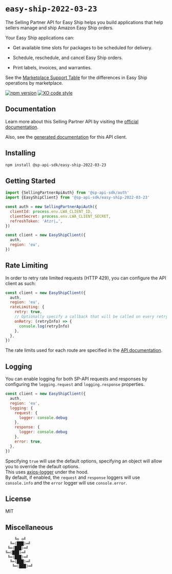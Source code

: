 # `easy-ship-2022-03-23`

The Selling Partner API for Easy Ship helps you build applications that help sellers manage and ship Amazon Easy Ship orders.

Your Easy Ship applications can:

* Get available time slots for packages to be scheduled for delivery.

* Schedule, reschedule, and cancel Easy Ship orders.

* Print labels, invoices, and warranties.

See the [Marketplace Support Table](https://developer-docs.amazon.com/sp-api/docs/easyship-api-v2022-03-23-use-case-guide#marketplace-support-table) for the differences in Easy Ship operations by marketplace.

[![npm version](https://badgen.net/npm/v/@sp-api-sdk/easy-ship-2022-03-23)](https://www.npmjs.com/package/@sp-api-sdk/easy-ship-2022-03-23)
[![XO code style](https://badgen.net/badge/code%20style/XO/cyan)](https://github.com/xojs/xo)

## Documentation

Learn more about this Selling Partner API by visiting the [official documentation](https://developer-docs.amazon.com/sp-api/docs).

Also, see the [generated documentation](https://bizon.github.io/selling-partner-api-sdk/modules/_sp-api-sdk_easy-ship-2022-03-23.html) for this API client.

## Installing

```sh
npm install @sp-api-sdk/easy-ship-2022-03-23
```

## Getting Started

```javascript
import {SellingPartnerApiAuth} from '@sp-api-sdk/auth'
import {EasyShipClient} from '@sp-api-sdk/easy-ship-2022-03-23'

const auth = new SellingPartnerApiAuth({
  clientId: process.env.LWA_CLIENT_ID,
  clientSecret: process.env.LWA_CLIENT_SECRET,
  refreshToken: 'Atzr|…',
})

const client = new EasyShipClient({
  auth,
  region: 'eu',
})
```

## Rate Limiting

In order to retry rate limited requests (HTTP 429), you can configure the API client as such:

```javascript
const client = new EasyShipClient({
  auth,
  region: 'eu',
  rateLimiting: {
    retry: true,
    // Optionally specify a callback that will be called on every retry.
    onRetry: (retryInfo) => {
      console.log(retryInfo)
    },
  },
})
```

The rate limits used for each route are specified in the [API documentation](https://developer-docs.amazon.com/sp-api/docs).

## Logging

You can enable logging for both SP-API requests and responses by configuring the `logging.request` and `logging.response` properties.

```javascript
const client = new EasyShipClient({
  auth,
  region: 'eu',
  logging: {
    request: {
      logger: console.debug
    },
    response: {
      logger: console.debug
    },
    error: true,
  },
})
```

Specifying `true` will use the default options, specifying an object will allow you to override the default options.  
This uses [axios-logger](https://github.com/hg-pyun/axios-logger) under the hood.  
By default, if enabled, the `request` and `response` loggers will use `console.info` and the `error` logger will use `console.error`.


## License

MIT

## Miscellaneous

```
    ╚⊙ ⊙╝
  ╚═(███)═╝
 ╚═(███)═╝
╚═(███)═╝
 ╚═(███)═╝
  ╚═(███)═╝
   ╚═(███)═╝
```
